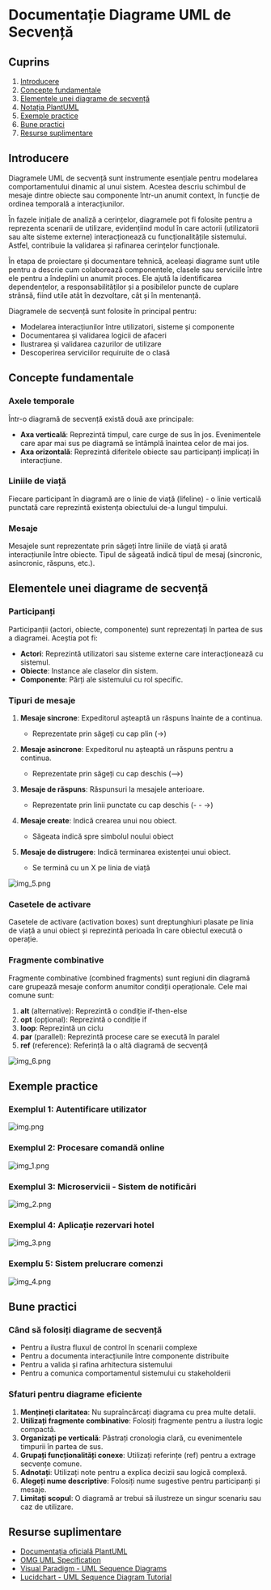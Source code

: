 # Documentație Diagrame UML de Secvență

## Cuprins
1. [Introducere](#introducere)
2. [Concepte fundamentale](#concepte-fundamentale)
3. [Elementele unei diagrame de secvență](#elementele-unei-diagrame-de-secvență)
4. [Notația PlantUML](#notația-plantuml)
5. [Exemple practice](#exemple-practice)
6. [Bune practici](#bune-practici)
7. [Resurse suplimentare](#resurse-suplimentare)

## Introducere

Diagramele UML de secvență sunt instrumente esențiale pentru modelarea comportamentului dinamic al unui sistem. Acestea descriu schimbul de mesaje dintre obiecte sau componente într-un anumit context, în funcție de ordinea temporală a interacțiunilor.

În fazele inițiale de analiză a cerințelor, diagramele pot fi folosite pentru a reprezenta scenarii de utilizare, evidențiind modul în care actorii (utilizatorii sau alte sisteme externe) interacționează cu funcționalitățile sistemului. Astfel, contribuie la validarea și rafinarea cerințelor funcționale.

În etapa de proiectare și documentare tehnică, aceleași diagrame sunt utile pentru a descrie cum colaborează componentele, clasele sau serviciile între ele pentru a îndeplini un anumit proces. Ele ajută la identificarea dependențelor, a responsabilităților și a posibilelor puncte de cuplare strânsă, fiind utile atât în dezvoltare, cât și în mentenanță.

Diagramele de secvență sunt folosite în principal pentru:
- Modelarea interacțiunilor între utilizatori, sisteme și componente
- Documentarea și validarea logicii de afaceri
- Ilustrarea și validarea cazurilor de utilizare
- Descoperirea serviciilor requiruite de o clasă

## Concepte fundamentale

### Axele temporale

Într-o diagramă de secvență există două axe principale:
- **Axa verticală**: Reprezintă timpul, care curge de sus în jos. Evenimentele care apar mai sus pe diagramă se întâmplă înaintea celor de mai jos.
- **Axa orizontală**: Reprezintă diferitele obiecte sau participanți implicați în interacțiune.

### Liniile de viață

Fiecare participant în diagramă are o linie de viață (lifeline) - o linie verticală punctată care reprezintă existența obiectului de-a lungul timpului.

### Mesaje

Mesajele sunt reprezentate prin săgeți între liniile de viață și arată interacțiunile între obiecte. Tipul de săgeată indică tipul de mesaj (sincronic, asincronic, răspuns, etc.).

## Elementele unei diagrame de secvență

### Participanți

Participanții (actori, obiecte, componente) sunt reprezentați în partea de sus a diagramei. Aceștia pot fi:
- **Actori**: Reprezintă utilizatori sau sisteme externe care interacționează cu sistemul.
- **Obiecte**: Instance ale claselor din sistem.
- **Componente**: Părți ale sistemului cu rol specific.

### Tipuri de mesaje

1. **Mesaje sincrone**: Expeditorul așteaptă un răspuns înainte de a continua.
    - Reprezentate prin săgeți cu cap plin (→)

2. **Mesaje asincrone**: Expeditorul nu așteaptă un răspuns pentru a continua.
    - Reprezentate prin săgeți cu cap deschis (-->)

3. **Mesaje de răspuns**: Răspunsuri la mesajele anterioare.
    - Reprezentate prin linii punctate cu cap deschis (- - ->)

4. **Mesaje create**: Indică crearea unui nou obiect.
    - Săgeata indică spre simbolul noului obiect

5. **Mesaje de distrugere**: Indică terminarea existenței unui obiect.
    - Se termină cu un X pe linia de viață

![img_5.png](imgs-03-sequences/img_5.png)

### Casetele de activare

Casetele de activare (activation boxes) sunt dreptunghiuri plasate pe linia de viață a unui obiect și reprezintă perioada în care obiectul execută o operație.

### Fragmente combinative

Fragmente combinative (combined fragments) sunt regiuni din diagramă care grupează mesaje conform anumitor condiții operaționale. Cele mai comune sunt:

1. **alt** (alternative): Reprezintă o condiție if-then-else
2. **opt** (opțional): Reprezintă o condiție if
3. **loop**: Reprezintă un ciclu
4. **par** (parallel): Reprezintă procese care se execută în paralel
5. **ref** (reference): Referință la o altă diagramă de secvență

![img_6.png](imgs-03-sequences/img_6.png)

## Exemple practice

### Exemplul 1: Autentificare utilizator

![img.png](imgs-03-sequences/img.png)

### Exemplul 2: Procesare comandă online
![img_1.png](imgs-03-sequences/img_1.png)

### Exemplul 3: Microservicii - Sistem de notificări

![img_2.png](imgs-03-sequences/img_2.png)

### Exemplul 4: Aplicație rezervari hotel

![img_3.png](imgs-03-sequences/img_3.png)

### Exemplu 5: Sistem prelucrare comenzi

![img_4.png](imgs-03-sequences/img_4.png)

## Bune practici

### Când să folosiți diagrame de secvență

- Pentru a ilustra fluxul de control în scenarii complexe
- Pentru a documenta interacțiunile între componente distribuite
- Pentru a valida și rafina arhitectura sistemului
- Pentru a comunica comportamentul sistemului cu stakeholderii

### Sfaturi pentru diagrame eficiente

1. **Mențineți claritatea**: Nu supraîncărcați diagrama cu prea multe detalii.
2. **Utilizați fragmente combinative**: Folosiți fragmente pentru a ilustra logic compactă.
3. **Organizați pe verticală**: Păstrați cronologia clară, cu evenimentele timpurii în partea de sus.
4. **Grupați funcționalități conexe**: Utilizați referințe (ref) pentru a extrage secvențe comune.
5. **Adnotați**: Utilizați note pentru a explica decizii sau logică complexă.
6. **Alegeți nume descriptive**: Folosiți nume sugestive pentru participanți și mesaje.
7. **Limitați scopul**: O diagramă ar trebui să ilustreze un singur scenariu sau caz de utilizare.

## Resurse suplimentare

- [Documentația oficială PlantUML](https://plantuml.com/sequence-diagram)
- [OMG UML Specification](https://www.omg.org/spec/UML/)
- [Visual Paradigm - UML Sequence Diagrams](https://www.visual-paradigm.com/guide/uml-unified-modeling-language/what-is-sequence-diagram/)
- [Lucidchart - UML Sequence Diagram Tutorial](https://www.lucidchart.com/pages/uml-sequence-diagram)

